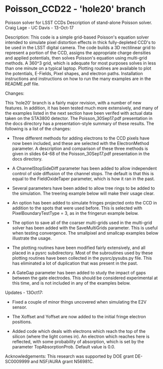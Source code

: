 # Poisson_CCD22 - 'hole20' branch
Poisson solver for LSST CCDs
Description of stand-alone Poisson solver.
Craig Lage - UC Davis - 13-Oct-17

Description: This code is a simple grid-based Poisson's equation solver intended to simulate pixel distortion effects in thick fully-depleted CCD's to be used in the LSST digital camera.  The code builds a 3D rectilinear grid to represent a portion of the CCD, assigns the appropriate charge densities and applied potentials, then solves Poisson's equation using multi-grid methods.  A 360^3 grid, which is adequate for most purposes solves in less than one minute on a typical laptop.  Plotting routines are available to plot the potentials, E-Fields, Pixel shapes, and electron paths.  Installation instructions and instructions on how to run the many examples are in the README.pdf file.


Changes:

This 'hole20' branch is a fairly major revision, with a number of new features.  In addition, it has been tested much more extensively, and many of the examples listed in the next section have been verifed with actual data taken on the STA3800 detector.  The Poisson_30Sep17.pdf presentation in the docs directory has a presentation-style summary of these results.  The following is a list of the changes:

* Three different methods for adding electrons to the CCD pixels have now been included, and these are selected with the ElectronMethod parameter.  A description and comparison of these three methods is given in slides 64-68 of the Poisson_30Sep17.pdf presentation in the docs directory.

* A ChannelStopSideDiff parameter has been added to allow independent control of side diffusion of the channel stops.  The default is that this is equal to the FieldOxideTaper parameter, which is how it ran in the past.

* Several parameters have been added to allow tree rings to be added to the simulation.  The treering example below will make their usage clear.

* An option has been added to simulate fringes projected onto the CCD in addition to the spots that were used before.  This is selected with PixelBoundaryTestType = 3, as in the fringerun example below.

* The option to save all of the coarser multi-grids used in the multi-grid solver has been added with the SaveMultiGrids parameter.  This is useful when testing convergence. The smallpixel and smallcap examples below illustrate the usage.

* The plotting routines have been modified fairly extensively, and all placed in a pysrc subdirectory.  Most of the subroutines used by these plotting routines have been collected in the pysrc/pysubs.py file.  This has eliminated a lot of duplication that was present in the past.

* A GateGap parameter has been added to study the impact of gaps between the gate electrodes.  This should be considered experimental at this time, and is not included in any of the examples below.

Updates - 13Oct17:

* Fixed a couple of minor things uncovered when simulating the E2V sensor.

* The Xoffset and Yoffset are now added to the initial fringe electron positions.

* Added code which deals with electrons which reach the top of the silicon (where the light comes in).  An electron which reaches here is reflected, with some probability of absorption, which is set by the parameter TopAbsorptionProb.  Default value is 0.0.

Acknowledgements:
This research was supported by DOE grant DE-SC0009999 and NSF/AURA grant N56981C.